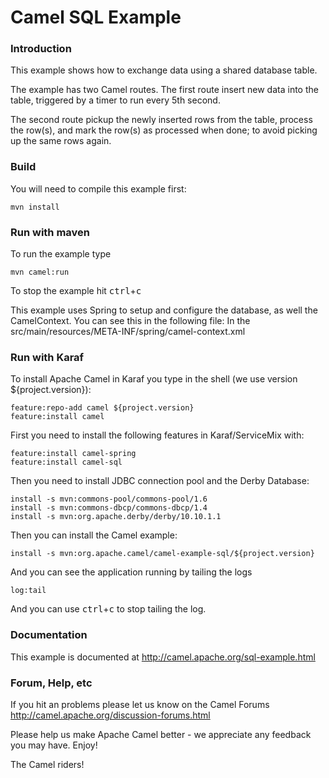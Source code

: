 # Camel SQL Example

### Introduction
This example shows how to exchange data using a shared database table.

The example has two Camel routes. The first route insert new data into the table,
triggered by a timer to run every 5th second.

The second route pickup the newly inserted rows from the table,
process the row(s), and mark the row(s) as processed when done;
to avoid picking up the same rows again.

### Build

You will need to compile this example first:

	mvn install

### Run with maven

To run the example type

	mvn camel:run

To stop the example hit <kbd>ctrl</kbd>+<kbd>c</kbd>

This example uses Spring to setup and configure the database,
as well the CamelContext. You can see this in the following file:
In the src/main/resources/META-INF/spring/camel-context.xml

### Run with Karaf

To install Apache Camel in Karaf you type in the shell (we use version ${project.version}):

	feature:repo-add camel ${project.version}
	feature:install camel

First you need to install the following features in Karaf/ServiceMix with:

	feature:install camel-spring
	feature:install camel-sql

Then you need to install JDBC connection pool and the Derby Database:

	install -s mvn:commons-pool/commons-pool/1.6
	install -s mvn:commons-dbcp/commons-dbcp/1.4
	install -s mvn:org.apache.derby/derby/10.10.1.1

Then you can install the Camel example:

	install -s mvn:org.apache.camel/camel-example-sql/${project.version}

And you can see the application running by tailing the logs

	log:tail

And you can use <kbd>ctrl</kbd>+<kbd>c</kbd> to stop tailing the log.

### Documentation
This example is documented at <http://camel.apache.org/sql-example.html>

### Forum, Help, etc

If you hit an problems please let us know on the Camel Forums
	<http://camel.apache.org/discussion-forums.html>


Please help us make Apache Camel better - we appreciate any feedback you may
have.  Enjoy!



The Camel riders!
